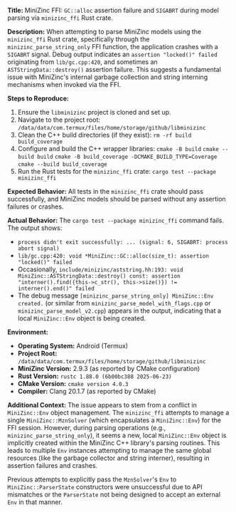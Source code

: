 **Title:** MiniZinc FFI: `GC::alloc` assertion failure and `SIGABRT` during model parsing via `minizinc_ffi` Rust crate.

**Description:**
When attempting to parse MiniZinc models using the `minizinc_ffi` Rust crate, specifically through the `minizinc_parse_string_only` FFI function, the application crashes with a `SIGABRT` signal. Debug output indicates an `assertion "locked()" failed` originating from `lib/gc.cpp:420`, and sometimes an `ASTStringData::destroy()` assertion failure. This suggests a fundamental issue with MiniZinc's internal garbage collection and string interning mechanisms when invoked via the FFI.

**Steps to Reproduce:**

1.  Ensure the `libminizinc` project is cloned and set up.
2.  Navigate to the project root: `/data/data/com.termux/files/home/storage/github/libminizinc`
3.  Clean the C++ build directories (if they exist):
    `rm -rf build build_coverage`
4.  Configure and build the C++ wrapper libraries:
    `cmake -B build`
    `cmake --build build`
    `cmake -B build_coverage -DCMAKE_BUILD_TYPE=Coverage`
    `cmake --build build_coverage`
5.  Run the Rust tests for the `minizinc_ffi` crate:
    `cargo test --package minizinc_ffi`

**Expected Behavior:**
All tests in the `minizinc_ffi` crate should pass successfully, and MiniZinc models should be parsed without any assertion failures or crashes.

**Actual Behavior:**
The `cargo test --package minizinc_ffi` command fails. The output shows:
*   `process didn't exit successfully: ... (signal: 6, SIGABRT: process abort signal)`
*   `lib/gc.cpp:420: void *MiniZinc::GC::alloc(size_t): assertion "locked()" failed`
*   Occasionally, `include/minizinc/aststring.hh:193: void MiniZinc::ASTStringData::destroy() const: assertion "interner().find({this->c_str(), this->size()}) != interner().end()" failed`
*   The debug message `[minizinc_parse_string_only] MiniZinc::Env created.` (or similar from `minizinc_parse_model_with_flags.cpp` or `minizinc_parse_model_v2.cpp`) appears in the output, indicating that a local `MiniZinc::Env` object is being created.

**Environment:**
*   **Operating System:** Android (Termux)
*   **Project Root:** `/data/data/com.termux/files/home/storage/github/libminizinc`
*   **MiniZinc Version:** 2.9.3 (as reported by CMake configuration)
*   **Rust Version:** `rustc 1.88.0 (6b00bc388 2025-06-23)`
*   **CMake Version:** `cmake version 4.0.3`
*   **Compiler:** Clang 20.1.7 (as reported by CMake)

**Additional Context:**
The issue appears to stem from a conflict in `MiniZinc::Env` object management. The `minizinc_ffi` attempts to manage a single `MiniZinc::MznSolver` (which encapsulates a `MiniZinc::Env`) for the FFI session. However, during parsing operations (e.g., `minizinc_parse_string_only`), it seems a new, local `MiniZinc::Env` object is implicitly created within the MiniZinc C++ library's parsing routines. This leads to multiple `Env` instances attempting to manage the same global resources (like the garbage collector and string interner), resulting in assertion failures and crashes.

Previous attempts to explicitly pass the `MznSolver`'s `Env` to `MiniZinc::ParserState` constructors were unsuccessful due to API mismatches or the `ParserState` not being designed to accept an external `Env` in that manner.
